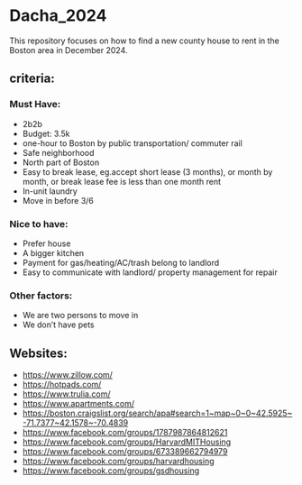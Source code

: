 # Dacha_2024

This repository focuses on how to find a new county house to rent in the Boston area in December 2024.

## criteria:

### Must Have:
- 2b2b
- Budget: 3.5k
- one-hour to Boston by public transportation/ commuter rail 
- Safe neighborhood
- North part of Boston 
- Easy to break lease, eg.accept short lease (3 months), or month by month, or break lease fee is less than one month rent 
- In-unit laundry 
- Move in before 3/6

### Nice to have:
- Prefer house 
- A bigger kitchen
- Payment for gas/heating/AC/trash belong to landlord 
- Easy to communicate with landlord/ property management for repair

### Other factors:
- We are two persons to move in
- We don’t have pets 

## Websites:

- https://www.zillow.com/
- https://hotpads.com/
- https://www.trulia.com/
- https://www.apartments.com/
- https://boston.craigslist.org/search/apa#search=1~map~0~0~42.5925~-71.7377~42.1578~-70.4839
- https://www.facebook.com/groups/1787987864812621
- https://www.facebook.com/groups/HarvardMITHousing
- https://www.facebook.com/groups/673389662794979
- https://www.facebook.com/groups/harvardhousing
- https://www.facebook.com/groups/gsdhousing
